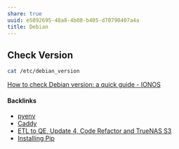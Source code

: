 ```yaml
---
share: true
uuid: e5892695-48a8-4b08-b405-d70790407a4a
title: Debian
---
```

## Check Version

``` bash
cat /etc/debian_version
```

[How to check Debian version: a quick guide - IONOS](https://www.ionos.com/digitalguide/server/know-how/how-to-check-debian-version/)

#### Backlinks

* [pyenv](/687bbe1e-57b1-4cc6-a44e-e4f470319f11)
* [Caddy](/eddb09d0-9b00-4d82-abfe-2ba84c188dfa)
* [ETL to QE, Update 4, Code Refactor and TrueNAS S3](/d59dbed7-08bd-462e-8f87-24a80c791f46)
* [Installing Pip](/36f157a0-97c3-4aaa-b412-cd82eb555653)